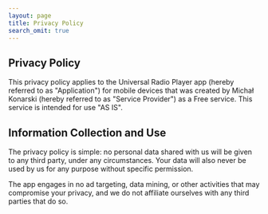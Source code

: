 ```yaml
---
layout: page
title: Privacy Policy
search_omit: true
---
```


<h2>Privacy Policy</h2>

This privacy policy applies to the Universal Radio Player app (hereby referred to as "Application") for mobile devices that was created by Michał Konarski (hereby referred to as "Service Provider") as a Free service. This service is intended for use "AS IS".

<h2>Information Collection and Use</h2>

The privacy policy is simple: no personal data shared with us will be given to any third party, under any circumstances. Your data will also never be used by us for any purpose without specific permission.

The app engages in no ad targeting, data mining, or other activities that may compromise your privacy, and we do not affiliate ourselves with any third parties that do so. 
